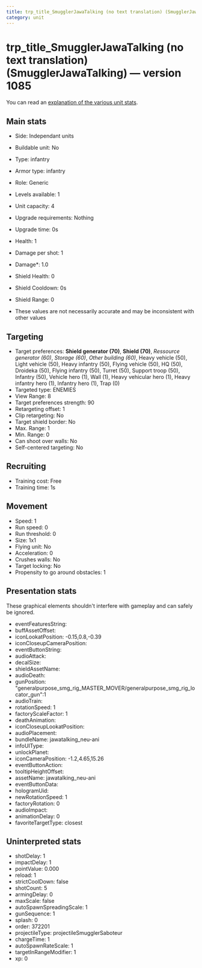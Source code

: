 ```yaml
---
title: trp_title_SmugglerJawaTalking (no text translation) (SmugglerJawaTalking)
category: unit
---
```


# trp_title_SmugglerJawaTalking (no text translation) (SmugglerJawaTalking) — version 1085

You can read an [explanation  of the various unit stats](unitexplained.md).

## Main stats

  * Side: Independant units
  * Buildable unit: No
  * Type: infantry
  * Armor type: infantry
  * Role: Generic
  * Levels available: 1
  * Unit capacity: 4
  * Upgrade requirements: Nothing
  * Upgrade time: 0s
  * Health: 1
  * Damage per shot: 1
  * Damage*: 1.0
  * Shield Health: 0
  * Shield Cooldown: 0s
  * Shield Range: 0

* These values are not necessarily accurate and may be inconsistent with other values

## Targeting

  * Target preferences: **Shield generator (70)**, **Shield (70)**, _Ressource generator (60)_, _Storage (60)_, _Other building (60)_, Heavy vehicle (50), Light vehicle (50), Heavy infantry (50), Flying vehicle (50), HQ (50), Droideka (50), Flying infantry (50), Turret (50), Support troop (50), Infantry (50), Vehicle hero (1), Wall (1), Heavy vehicular hero (1), Heavy infantry hero (1), Infantry hero (1), Trap (0)
  * Targeted type: ENEMIES
  * View Range: 8
  * Target preferences strength: 90
  * Retargeting offset: 1
  * Clip retargeting: No
  * Target shield border: No
  * Max. Range: 1
  * Min. Range: 0
  * Can shoot over walls: No
  * Self-centered targeting: No

## Recruiting

  * Training cost: Free
  * Training time: 1s

## Movement

  * Speed: 1
  * Run speed: 0
  * Run threshold: 0
  * Size: 1x1
  * Flying unit: No
  * Acceleration: 0
  * Crushes walls: No
  * Target locking: No
  * Propensity to go around obstacles: 1

## Presentation stats

These graphical elements shouldn't interfere with gameplay and can safely be ignored.

  * eventFeaturesString: 
  * buffAssetOffset: 
  * iconLookatPosition: -0.15,0.8,-0.39
  * iconCloseupCameraPosition: 
  * eventButtonString: 
  * audioAttack: 
  * decalSize: 
  * shieldAssetName: 
  * audioDeath: 
  * gunPosition: "generalpurpose_smg_rig_MASTER_MOVER/generalpurpose_smg_rig_locator_gun":1
  * audioTrain: 
  * rotationSpeed: 1
  * factoryScaleFactor: 1
  * deathAnimation: 
  * iconCloseupLookatPosition: 
  * audioPlacement: 
  * bundleName: jawatalking_neu-ani
  * infoUIType: 
  * unlockPlanet: 
  * iconCameraPosition: -1.2,4.65,15.26
  * eventButtonAction: 
  * tooltipHeightOffset: 
  * assetName: jawatalking_neu-ani
  * eventButtonData: 
  * hologramUid: 
  * newRotationSpeed: 1
  * factoryRotation: 0
  * audioImpact: 
  * animationDelay: 0
  * favoriteTargetType: closest

## Uninterpreted stats

  * shotDelay: 1
  * impactDelay: 1
  * pointValue: 0.000
  * reload: 1
  * strictCoolDown: false
  * shotCount: 5
  * armingDelay: 0
  * maxScale: false
  * autoSpawnSpreadingScale: 1
  * gunSequence: 1
  * splash: 0
  * order: 372201
  * projectileType: projectileSmugglerSaboteur
  * chargeTime: 1
  * autoSpawnRateScale: 1
  * targetInRangeModifier: 1
  * xp: 0

